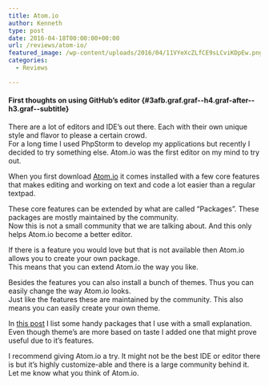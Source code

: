 ```yaml
---
title: Atom.io
author: Kenneth
type: post
date: 2016-04-18T00:00:00+00:00
url: /reviews/atom-io/
featured_image: /wp-content/uploads/2016/04/11VYeXcZLfCE9sLCviKDpEw.png
categories:
  - Reviews

---
```

#### First thoughts on using GitHub’s&nbsp;editor {#3afb.graf.graf--h4.graf-after--h3.graf--subtitle}

<p id="97bf" class="graf graf--p graf-after--figure">
  There are a lot of editors and IDE’s out there. Each with their own unique style and flavor to please a certain crowd.<br /> For a long time I used PhpStorm to develop my applications but recently I decided to try something else. Atom.io was the first editor on my mind to try out.
</p>

<p id="7772" class="graf graf--p graf-after--p">
  When you first download <a class="markup--anchor markup--p-anchor" href="https://atom.io/" target="_blank" rel="noopener noreferrer" data-href="https://atom.io/">Atom.io</a> it comes installed with a few core features that makes editing and working on text and code a lot easier than a regular textpad.
</p>

<p id="26c2" class="graf graf--p graf-after--p">
  These core features can be extended by what are called “Packages”. These packages are mostly maintained by the community.<br /> Now this is not a small community that we are talking about. And this only helps Atom.io become a better editor.
</p>

<p id="6984" class="graf graf--p graf-after--p">
  If there is a feature you would love but that is not available then Atom.io allows you to create your own package.<br /> This means that you can extend Atom.io the way you like.
</p>

<p id="58e0" class="graf graf--p graf-after--p">
  Besides the features you can also install a bunch of themes. Thus you can easily change the way Atom.io looks.<br /> Just like the features these are maintained by the community. This also means you can easily create your own theme.
</p>

<p id="a443" class="graf graf--p graf-after--p">
  In <a class="markup--anchor markup--p-anchor" href="https://schabrechtsk.be/announcements/atom-io-packages-and-theme-f109976230a9/" target="_blank" rel="noopener noreferrer" data-href="https://medium.com/@agilix_/atom-io-packages-and-theme-f109976230a9#.edxiwuiji">this post</a> I list some handy packages that I use with a small explanation. Even though theme’s are more based on taste I added one that might prove useful due to it’s features.
</p>

<p id="9dd2" class="graf graf--p graf-after--p graf--trailing">
  I recommend giving Atom.io a try. It might not be the best IDE or editor there is but it’s highly customize-able and there is a large community behind it. Let me know what you think of Atom.io.
</p>